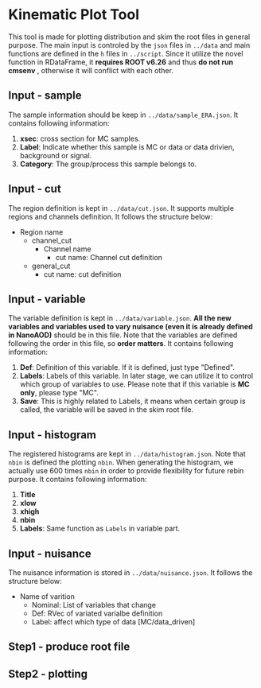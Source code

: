 # Kinematic Plot Tool
This tool is made for plotting distribution and skim the root files in general purpose. The main input is controled by the `json` files in `../data` and main functions are defined in the `h` files in `../script`. Since it utilize the novel function in RDataFrame, it **requires ROOT v6.26** and thus **do not run cmsenv** , otherwise it will conflict with each other. 
## Input - sample
The sample information should be keep in `../data/sample_ERA.json`. It contains following information:
1. **xsec**:  cross section for MC samples.
2. **Label**: Indicate whether this sample is MC or data or data drivien, background or signal.
3. **Category**: The group/process this sample belongs to.
## Input - cut
The region definition is kept in `../data/cut.json`. It supports multiple regions and channels definition. It follows the structure below:
- Region name
  - channel\_cut
    - Channel name
      - cut name: Channel cut definition
  - general\_cut
    - cut name: cut definition
## Input - variable
The variable definition is kept in `../data/variable.json`. **All the new variables and variables used to vary nuisance (even it is already defined in NanoAOD)** should be in this file. Note that the variables are defined following the order in this file, so **order matters**. It contains following information:
1. **Def**: Definition of this variable. If it is defined, just type "Defined".
2. **Labels**: Labels of this variable. In later stage, we can utilize it to control which group of variables to use. Please note that if this variable is **MC only**, please type "MC".
3. **Save**: This is highly related to Labels, it means when certain group is called, the variable will be saved in the skim root file.
## Input - histogram
The registered histograms are kept in `../data/histogram.json`. Note that `nbin` is defined the plotting `nbin`. When generating the histogram, we actually use 600 times `nbin` in order to provide flexibility for future rebin purpose. It contains following information:
1. **Title**
2. **xlow**
3. **xhigh**
4. **nbin**
5. **Labels**: Same function as `Labels` in variable part.
## Input - nuisance
The nuisance information is stored in `../data/nuisance.json`. It follows the structure below:
- Name of varition
  - Nominal: List of variables that change
  - Def: RVec of variated varialbe definition 
  - Label: affect which type of data [MC/data\_driven]
## Step1 - produce root file
## Step2 - plotting
